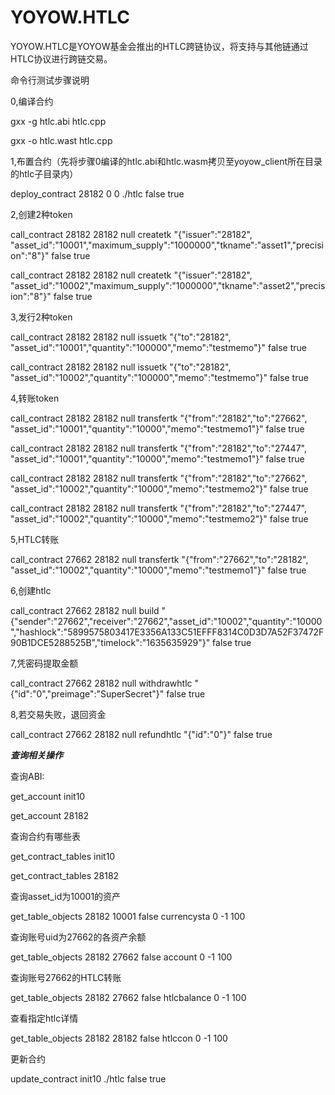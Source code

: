 # YOYOW.HTLC
YOYOW.HTLC是YOYOW基金会推出的HTLC跨链协议，将支持与其他链通过HTLC协议进行跨链交易。


命令行测试步骤说明

0,编译合约

gxx -g htlc.abi htlc.cpp

gxx -o htlc.wast htlc.cpp

1,布置合约（先将步骤0编译的htlc.abi和htlc.wasm拷贝至yoyow_client所在目录的htlc子目录内）

deploy_contract 28182  0 0 ./htlc false true

2,创建2种token

call_contract  28182  28182  null createtk  "{\"issuer\":\"28182\", \"asset_id\":\"10001\",\"maximum_supply\":\"1000000\",\"tkname\":\"asset1\",\"precision\":\"8\"}" false true

call_contract  28182  28182  null createtk  "{\"issuer\":\"28182\", \"asset_id\":\"10002\",\"maximum_supply\":\"1000000\",\"tkname\":\"asset2\",\"precision\":\"8\"}" false true

3,发行2种token

call_contract  28182  28182  null issuetk  "{\"to\":\"28182\", \"asset_id\":\"10001\",\"quantity\":\"100000\",\"memo\":\"testmemo\"}" false true

call_contract  28182  28182  null issuetk  "{\"to\":\"28182\", \"asset_id\":\"10002\",\"quantity\":\"100000\",\"memo\":\"testmemo\"}" false true

4,转账token

call_contract  28182  28182  null transfertk  "{\"from\":\"28182\",\"to\":\"27662\", \"asset_id\":\"10001\",\"quantity\":\"10000\",\"memo\":\"testmemo1\"}" false true

call_contract  28182  28182  null transfertk  "{\"from\":\"28182\",\"to\":\"27447\", \"asset_id\":\"10001\",\"quantity\":\"10000\",\"memo\":\"testmemo1\"}" false true

call_contract  28182  28182  null transfertk  "{\"from\":\"28182\",\"to\":\"27662\", \"asset_id\":\"10002\",\"quantity\":\"10000\",\"memo\":\"testmemo2\"}" false true

call_contract  28182  28182  null transfertk  "{\"from\":\"28182\",\"to\":\"27447\", \"asset_id\":\"10002\",\"quantity\":\"10000\",\"memo\":\"testmemo2\"}" false true


5,HTLC转账

call_contract  27662  28182  null transfertk  "{\"from\":\"27662\",\"to\":\"28182\", \"asset_id\":\"10002\",\"quantity\":\"10000\",\"memo\":\"testmemo1\"}" false true


6,创建htlc

call_contract  27662  28182  null build "{\"sender\":\"27662\",\"receiver\":\"27662\",\"asset_id\":\"10002\",\"quantity\":\"10000\",\"hashlock\":\"5899575803417E3356A133C51EFFF8314C0D3D7A52F37472F90B1DCE5288525B\",\"timelock\":\"1635635929\"}" false true

7,凭密码提取金额

call_contract  27662  28182  null withdrawhtlc  "{\"id\":\"0\",\"preimage\":\"SuperSecret\"}" false true


8,若交易失败，退回资金

call_contract  27662  28182  null refundhtlc  "{\"id\":\"0\"}" false true

*****查询相关操作*****

查询ABI:

get_account init10

get_account 28182


查询合约有哪些表

get_contract_tables init10

get_contract_tables 28182


查询asset_id为10001的资产

get_table_objects  28182  10001 false currencysta 0 -1 100


查询账号uid为27662的各资产余额

get_table_objects  28182  27662 false account 0 -1 100


查询账号27662的HTLC转账

get_table_objects  28182  27662 false htlcbalance 0 -1 100


查看指定htlc详情

get_table_objects  28182  28182 false htlccon 0 -1 100


更新合约

update_contract  init10 ./htlc false true
